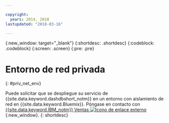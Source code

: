```yaml
---

copyright:
  years: 2014, 2018
lastupdated: "2018-03-16"

---
```


<!-- Attribute definitions --> 
{:new_window: target="_blank"}
{:shortdesc: .shortdesc}
{:codeblock: .codeblock}
{:screen: .screen}
{:pre: .pre}

# Entorno de red privada
{: #priv_net_env}

Puede solicitar que se despliegue su servicio de {{site.data.keyword.dashdbshort_notm}} en un entorno con aislamiento de red en {{site.data.keyword.Bluemix}}. Póngase en contacto con [{{site.data.keyword.IBM_notm}} Ventas ![Icono de enlace externo](../../icons/launch-glyph.svg "Icono de enlace externo")](https://www.ibm.com/connect/ibm/us/en/?lnk=fcw){:new_window}.
{: shortdesc}
